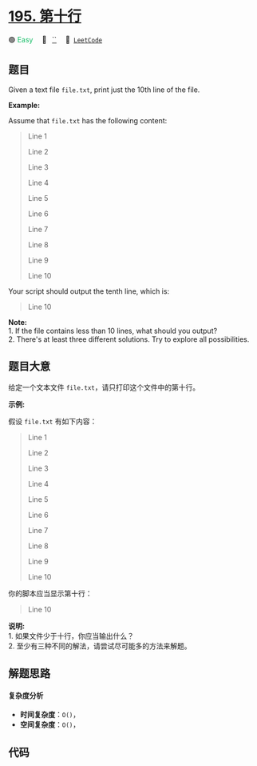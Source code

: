 # [195. 第十行](https://leetcode.com/problems/tenth-line)

🟢 <font color=#15bd66>Easy</font>&emsp; 🔖&ensp; [``](/leetcode/outline/tag/shell.md)&emsp; 🔗&ensp;[`LeetCode`](https://leetcode.com/problems/tenth-line)


## 题目

Given a text file `file.txt`, print just the 10th line of the file.

**Example:**

Assume that `file.txt` has the following content:

> 
> 
> 
> 
> 
> Line 1
> 
> Line 2
> 
> Line 3
> 
> Line 4
> 
> Line 5
> 
> Line 6
> 
> Line 7
> 
> Line 8
> 
> Line 9
> 
> Line 10
> 
> 

Your script should output the tenth line, which is:

> 
> 
> 
> 
> 
> Line 10
> 
> 

**Note:**  
1\. If the file contains less than 10 lines, what should you output?  
2\. There's at least three different solutions. Try to explore all
possibilities.


## 题目大意

给定一个文本文件 `file.txt`，请只打印这个文件中的第十行。

**示例:**

假设 `file.txt` 有如下内容：

> 
> 
> 
> 
> 
> Line 1
> 
> Line 2
> 
> Line 3
> 
> Line 4
> 
> Line 5
> 
> Line 6
> 
> Line 7
> 
> Line 8
> 
> Line 9
> 
> Line 10
> 
> 

你的脚本应当显示第十行：

> 
> 
> 
> 
> 
> Line 10
> 
> 

**说明:**  
1\. 如果文件少于十行，你应当输出什么？  
2\. 至少有三种不同的解法，请尝试尽可能多的方法来解题。


## 解题思路

#### 复杂度分析

- **时间复杂度**：`O()`，
- **空间复杂度**：`O()`，

## 代码

```javascript

```